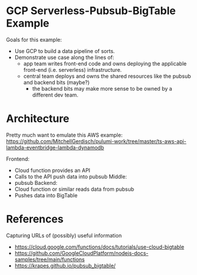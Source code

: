 # GCP Serverless-Pubsub-BigTable Example
Goals for this example:
- Use GCP to build a data pipeline of sorts.
- Demonstrate use case along the lines of:
  - app team writes front-end code and owns deploying the applicable front-end (i.e. serverless) infrastructure.
  - central team deploys and owns the shared resources like the pubsub and backend bits (maybe?)
    - the backend bits may make more sense to be owned by a different dev team.

# Architecture
Pretty much want to emulate this AWS example: https://github.com/MitchellGerdisch/pulumi-work/tree/master/ts-aws-api-lambda-eventbridge-lambda-dynamodb

Frontend:
- Cloud function provides an API
- Calls to the API push data into pubsub
Middle:
- pubsub
Backend:
- Cloud function or similar reads data from pubsub
- Pushes data into BigTable


# References
Capturing URLs of (possibly) useful information
- https://cloud.google.com/functions/docs/tutorials/use-cloud-bigtable
- https://github.com/GoogleCloudPlatform/nodejs-docs-samples/tree/main/functions
- https://krapes.github.io/pubsub_bigtable/ 
